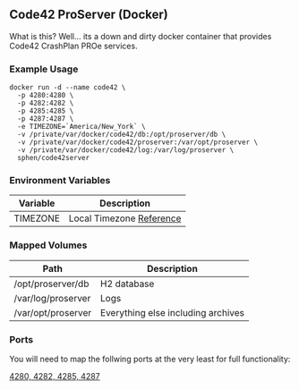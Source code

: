 ## Code42 ProServer (Docker)

What is this? Well... its a down and dirty docker container that provides Code42 CrashPlan PROe services.

### Example Usage

```
docker run -d --name code42 \
  -p 4280:4280 \
  -p 4282:4282 \
  -p 4285:4285 \
  -p 4287:4287 \
  -e TIMEZONE=`America/New_York` \
  -v /private/var/docker/code42/db:/opt/proserver/db \
  -v /private/var/docker/code42/proserver:/var/opt/proserver \
  -v /private/var/docker/code42/log:/var/log/proserver \
  sphen/code42server
```

### Environment Variables

Variable | Description
--- | ---
TIMEZONE | Local Timezone [Reference](https://en.wikipedia.org/wiki/List_of_tz_database_time_zones)

### Mapped Volumes

Path | Description
--- | ---
/opt/proserver/db | H2 database
/var/log/proserver | Logs
/var/opt/proserver | Everything else including archives

### Ports

You will need to map the follwing ports at the very least for full functionality:

[4280, 4282, 4285, 4287][1]

[1]: https://support.code42.com/Administrator/6/Planning_and_installing/Code42_platform_hardware_and_software_requirements#Inbound_ports
